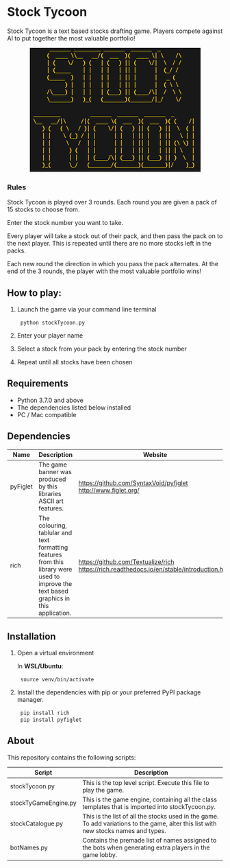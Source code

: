 # Stock Tycoon

Stock Tycoon is a text based stocks drafting game. Players compete against AI to put together the most valuable portfolio!

<div align="center"><img src="gamebanner.png"></div>


### Rules

Stock Tycoon is played over 3 rounds. Each round you are given a pack of 15 stocks to choose from.
    
Enter the stock number you want to take. 
    
Every player will take a stock out of their pack, and then pass the pack on to the next player. This is repeated until there are no more stocks left in the packs.
    
Each new round the direction in which you pass the pack alternates. At the end of the 3 rounds, the player with the most valuable portfolio wins!


## How to play:

1. Launch the game via your command line terminal

        python stockTycoon.py

2. Enter your player name
3. Select a stock from your pack by entering the stock number
4. Repeat until all stocks have been chosen

## Requirements

- Python 3.7.0 and above
- The dependencies listed below installed
- PC / Mac compatible


## Dependencies

| Name | Description | Website |
|------|-------------|---------|
| pyFiglet | The game banner was produced by this libraries ASCII art features. |  https://github.com/SyntaxVoid/pyfiglet <br> http://www.figlet.org/ |
| rich | The colouring, tablular and text formatting features from this library were used to improve the text based graphics in this application. | https://github.com/Textualize/rich <br> https://rich.readthedocs.io/en/stable/introduction.html |



## Installation

1. Open a virtual environment

    In **WSL/Ubuntu**:

        source venv/bin/activate

2. Install the dependencies with pip or your preferred PyPI package manager.
    
        pip install rich
        pip install pyfiglet


## About

This repository contains the following scripts:

| Script | Description |
|--------|-------------|
| stockTycoon.py | This is the top level script. Execute this file to play the game. |
| stockTyGameEngine.py | This is the game engine, containing all the class templates that is imported into stockTycoon.py. |
| stockCatalogue.py | This is the list of all the stocks used in the game. To add variations to the game, alter this list with new stocks names and types. |
| botNames.py | Contains the premade list of names assigned to the bots when generating extra players in the game lobby. |
